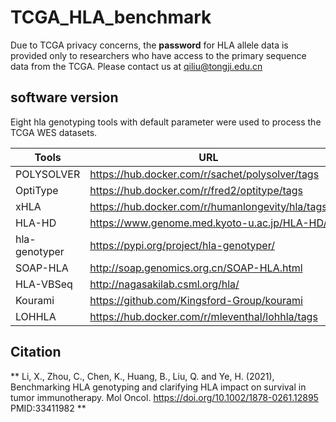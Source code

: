 # TCGA_HLA_benchmark

Due to TCGA privacy concerns, the **password** for HLA allele data is provided only to researchers who have access to the primary sequence data from the TCGA. Please contact us at qiliu@tongji.edu.cn

## software version

Eight hla genotyping tools with default parameter were used to process the TCGA WES datasets. 

| Tools         | URL                                              | version             |
| ------------- | ------------------------------------------------ | ------------------- |
| POLYSOLVER    | https://hub.docker.com/r/sachet/polysolver/tags  | v4                  |
| OptiType      | https://hub.docker.com/r/fred2/optitype/tags     | v1.3.1              |
| xHLA          | https://hub.docker.com/r/humanlongevity/hla/tags | DIGEST:425487b52034 |
| HLA-HD        | https://www.genome.med.kyoto-u.ac.jp/HLA-HD/     | v1.2.0.1            |
| hla-genotyper | https://pypi.org/project/hla-genotyper/          | v0.4.2b1            |
| SOAP-HLA      | http://soap.genomics.org.cn/SOAP-HLA.html        | v2.2                |
| HLA-VBSeq     | http://nagasakilab.csml.org/hla/                 | v2                  |
| Kourami       | https://github.com/Kingsford-Group/kourami       | v0.9.6              |
| LOHHLA        | https://hub.docker.com/r/mleventhal/lohhla/tags  | DIGEST:60253161bf8e |

## Citation
** Li, X., Zhou, C., Chen, K., Huang, B., Liu, Q. and Ye, H. (2021), Benchmarking HLA genotyping and clarifying HLA impact on survival in tumor immunotherapy. Mol Oncol. https://doi.org/10.1002/1878-0261.12895 PMID:33411982 **

